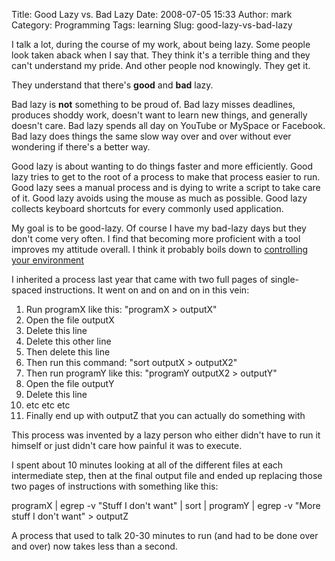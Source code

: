 Title: Good Lazy vs. Bad Lazy
Date: 2008-07-05 15:33
Author: mark
Category: Programming
Tags: learning
Slug: good-lazy-vs-bad-lazy

I talk a lot, during the course of my work, about being lazy. Some
people look taken aback when I say that. They think it's a terrible
thing and they can't understand my pride. And other people nod
knowingly. They get it.

</p>

They understand that there's **good** and **bad** lazy.

</p>

Bad lazy is **not** something to be proud of. Bad lazy misses deadlines,
produces shoddy work, doesn't want to learn new things, and generally
doesn't care. Bad lazy spends all day on YouTube or MySpace or Facebook.
Bad lazy does things the same slow way over and over without ever
wondering if there's a better way.

</p>

Good lazy is about wanting to do things faster and more efficiently.
Good lazy tries to get to the root of a process to make that process
easier to run. Good lazy sees a manual process and is dying to write a
script to take care of it. Good lazy avoids using the mouse as much as
possible. Good lazy collects keyboard shortcuts for every commonly used
application.

</p>

My goal is to be good-lazy. Of course I have my bad-lazy days but they
don't come very often. I find that becoming more proficient with a tool
improves my attitude overall. I think it probably boils down to
[controlling your environment][]

</p>

I inherited a process last year that came with two full pages of
single-spaced instructions. It went on and on and on in this vein:

</p>

1.  Run programX like this: "programX \> outputX"
2.  Open the file outputX
3.  Delete this line
4.  Delete this other line
5.  Then delete this line
6.  Then run this command: "sort outputX \> outputX2"
7.  Then run programY like this: "programY outputX2 \> outputY"
8.  Open the file outputY
9.  Delete this line
10. etc etc etc
11. Finally end up with outputZ that you can actually do something with

</p>

This process was invented by a lazy person who either didn't have to run
it himself or just didn't care how painful it was to execute.

</p>

I spent about 10 minutes looking at all of the different files at each
intermediate step, then at the final output file and ended up replacing
those two pages of instructions with something like this:

</p>

<p>
    programX | egrep -v "Stuff I don't want" | sort | programY | egrep -v "More stuff I don't want" > outputZ

</p>

A process that used to talk 20-30 minutes to run (and had to be done
over and over) now takes less than a second.

</p>

  [controlling your environment]: http://www.joelonsoftware.com/uibook/fog0000000249.html
